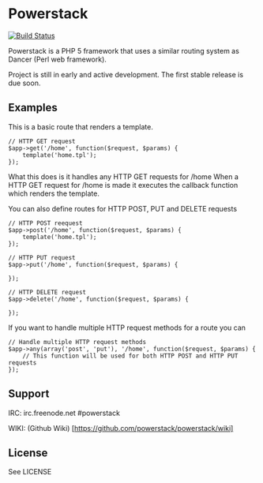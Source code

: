 # Powerstack
[![Build Status](https://travis-ci.org/powerstack/powerstack.png)](https://travis-ci.org/powerstack/powerstack)

Powerstack is a PHP 5 framework that uses a similar routing system
as Dancer (Perl web framework).

Project is still in early and active development.
The first stable release is due soon.

## Examples
This is a basic route that renders a template.

    // HTTP GET request
    $app->get('/home', function($request, $params) {
        template('home.tpl');
    });

What this does is it handles any HTTP GET requests for /home
When a HTTP GET request for /home is made it executes the callback function which renders the template.

You can also define routes for HTTP POST, PUT and DELETE requests

    // HTTP POST reequest
    $app->post('/home', function($request, $params) {
        template('home.tpl');
    });

    // HTTP PUT request
    $app->put('/home', function($request, $params) {

    });

    // HTTP DELETE request
    $app->delete('/home', function($request, $params) {

    });

If you want to handle multiple HTTP request methods for a route you can

    // Handle multiple HTTP request methods
    $app->any(array('post', 'put'), '/home', function($request, $params) {
        // This function will be used for both HTTP POST and HTTP PUT requests
    });

## Support
IRC: irc.freenode.net #powerstack

WIKI: (Github Wiki) [https://github.com/powerstack/powerstack/wiki]

## License
See LICENSE
